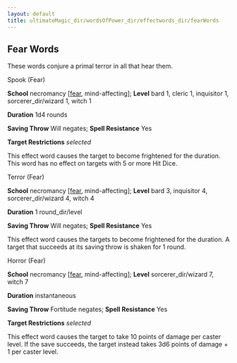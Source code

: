 ```yaml
---
layout: default
title: ultimateMagic_dir/wordsOfPower_dir/effectwords_dir/fearWords
---
```

## Fear Words

These words conjure a primal terror in all that hear them.

Spook (Fear)

**School** necromancy [[fear](../../../monsters_dir/universalMonsterRules#_fear-(su-or-sp)), mind-affecting]; **Level** bard 1, cleric 1, inquisitor 1, sorcerer_dir/wizard 1, witch 1

**Duration** 1d4 rounds

**Saving Throw** Will negates; **Spell Resistance** Yes

**Target Restrictions** _selected_

This effect word causes the target to become frightened for the duration. This word has no effect on targets with 5 or more Hit Dice.

Terror (Fear)

**School** necromancy [[fear](../../../monsters_dir/universalMonsterRules#_fear-(su-or-sp)), mind-affecting]; **Level** bard 3, inquisitor 4, sorcerer_dir/wizard 4, witch 4

**Duration** 1 round_dir/level

**Saving Throw** Will negates; **Spell Resistance** Yes

This effect word causes the targets to become frightened for the duration. A target that succeeds at its saving throw is shaken for 1 round.

Horror (Fear)

**School** necromancy [[fear](../../../monsters_dir/universalMonsterRules#_fear-(su-or-sp)), mind-affecting]; **Level** sorcerer_dir/wizard 7, witch 7

**Duration** instantaneous

**Saving Throw** Fortitude negates; **Spell Resistance** Yes

**Target Restrictions** _selected_

This effect word causes the target to take 10 points of damage per caster level. If the save succeeds, the target instead takes 3d6 points of damage + 1 per caster level.

